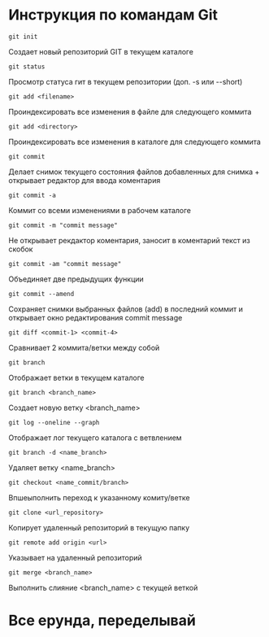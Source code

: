 # Инструкция по командам Git

```
git init
```
Создает новый репозиторий GIT в текущем каталоге
```
git status
```
Просмотр статуса гит в текущем репозитории (доп. -s или --short)
```
git add <filename>
```
Проиндексировать все изменения в файле <filename> для следующего коммита
```
git add <directory>
```
Проиндексировать все изменения в каталоге <directory> для следующего коммита
```
git commit
```
Делает снимок текущего состояния файлов добавленных для снимка + открывает редактор для ввода коментария
```
git commit -a
```
Коммит со всеми изменениями в рабочем каталоге
```
git commit -m "commit message"
```
Не открывает рекдактор коментария, заносит в коментарий текст из скобок
```
git commit -am "commit message"
```
Объединяет две предыдущих функции
```
git commit --amend
```
Сохраняет снимки выбранных файлов (add) в последний коммит и открывает окно редактирования commit message
```
git diff <commit-1> <commit-4>
```
Сравнивает 2 коммита/ветки между собой
```
git branch
```
Отображает ветки в текущем каталоге
```
git branch <branch_name>
```
Создает новую ветку <branch_name>
```
git log --oneline --graph
```
Отображает лог текущего каталога с ветвлением
```
git branch -d <name_branch>
```
Удаляет ветку <name_branch>
```
git checkout <name_commit/branch>
```
Впшеыполнить переход к указанному комиту/ветке
```
git clone <url_repository>
```
Копирует удаленный репозиторий в текущую папку
```
git remote add origin <url>
```
Указывает на удаленный репозиторий
```
git merge <branch_name>
```
Выполнить слияние <branch_name> с текущей веткой
# Все ерунда, переделывай
